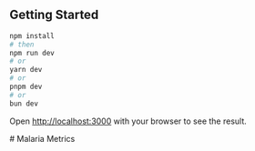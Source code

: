 
## Getting Started

```bash
npm install 
# then
npm run dev
# or
yarn dev
# or
pnpm dev
# or
bun dev
```

Open [http://localhost:3000](http://localhost:3000) with your browser to see the result.

#   M a l a r i a  M e t r i c s 
 